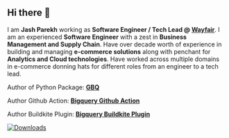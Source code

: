 ## Hi there 👋

I am **Jash Parekh** working as **Software Engineer / Tech Lead @ [Wayfair](https://wayfair.com)**. I am an experienced **Software Engineer** with a zest in **Business Management and Supply Chain**. Have over decade worth of experience in building and managing **e-commerce solutions** along with penchant for **Analytics and Cloud technologies**. Have worked across multiple domains in e-commerce donning hats for different roles from an engineer to a tech lead.

Author of Python Package: **[GBQ](https://pypi.org/project/gbq/)**

Author Github Action: **[Bigquery Github Action](https://github.com/marketplace/actions/google-bigquery-deploy-table-view-and-other-structure-definitions-action-for-github-action)**

Author Buildkite Plugin: **[Bigquery Buildkite Plugin](https://github.com/wayfair-incubator/bigquery-buildkite-plugin)**

[![Downloads](https://pepy.tech/badge/gbq)](https://pepy.tech/project/gbq)
